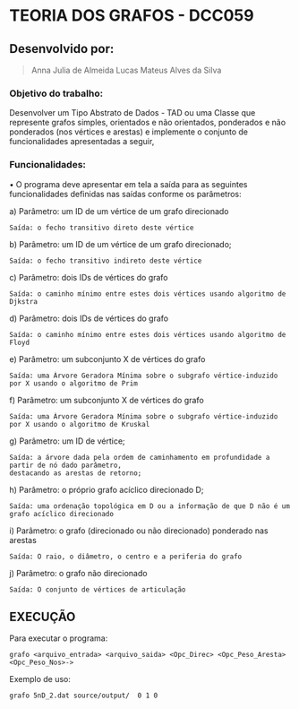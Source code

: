 # TEORIA DOS GRAFOS - DCC059 

## Desenvolvido por:
> Anna Julia de Almeida Lucas
> Mateus Alves da Silva 

### Objetivo do trabalho:
Desenvolver um Tipo Abstrato de Dados - TAD ou uma Classe que represente grafos simples, orientados e não
orientados, ponderados e não ponderados (nos vértices e arestas) e implemente o conjunto de funcionalidades
apresentadas a seguir,

### Funcionalidades:
• O programa deve apresentar em tela a saída para as seguintes funcionalidades definidas nas saídas
conforme os parâmetros:

a) Parâmetro: um ID de um vértice de um grafo direcionado
```
Saída: o fecho transitivo direto deste vértice
```
b) Parâmetro: um ID de um vértice de um grafo direcionado;
```
Saída: o fecho transitivo indireto deste vértice
```
c) Parâmetro: dois IDs de vértices do grafo
```
Saída: o caminho mínimo entre estes dois vértices usando algoritmo de Djkstra
```
d) Parâmetro: dois IDs de vértices do grafo
```
Saída: o caminho mínimo entre estes dois vértices usando algoritmo de Floyd
```
e) Parâmetro: um subconjunto X de vértices do grafo
```
Saída: uma Árvore Geradora Mínima sobre o subgrafo vértice-induzido por X usando o algoritmo de Prim
```
f) Parâmetro: um subconjunto X de vértices do grafo
```
Saída: uma Árvore Geradora Mínima sobre o subgrafo vértice-induzido por X usando o algoritmo de Kruskal
```
g) Parâmetro: um ID de vértice;
```
Saída: a árvore dada pela ordem de caminhamento em profundidade a partir de nó dado parâmetro,
destacando as arestas de retorno;
```
h) Parâmetro: o próprio grafo acíclico direcionado D;
```
Saída: uma ordenação topológica em D ou a informação de que D não é um grafo acíclico direcionado
```
i) Parâmetro: o grafo (direcionado ou não direcionado) ponderado nas arestas 
```
Saída: O raio, o diâmetro, o centro e a periferia do grafo
```
j) Parâmetro: o grafo não direcionado 
```
Saída: O conjunto de vértices de articulação
```

## EXECUÇÃO 
Para executar o programa:
```
grafo <arquivo_entrada> <arquivo_saida> <Opc_Direc> <Opc_Peso_Aresta> <Opc_Peso_Nos>->
```

Exemplo de uso:
```
grafo 5nD_2.dat source/output/  0 1 0
```

